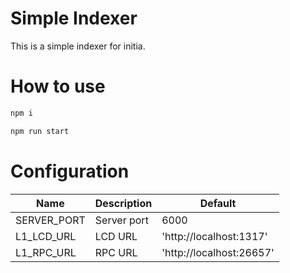 # Simple Indexer

This is a simple indexer for initia.

# How to use

```bash
npm i
```

```bash
npm run start
```

# Configuration

| Name                    | Description                                    | Default                               |
|-------------------------|------------------------------------------------|---------------------------------------|
| SERVER_PORT             | Server port                                    | 6000                                  |
| L1_LCD_URL              | LCD URL                                        | 'http://localhost:1317'               |
| L1_RPC_URL              | RPC URL                                        | 'http://localhost:26657'              |
